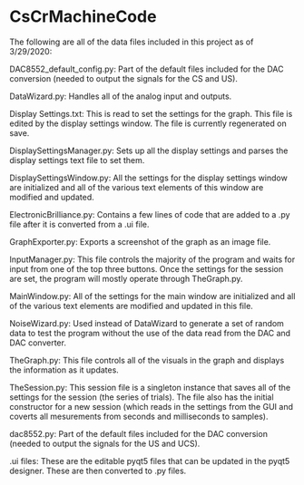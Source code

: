 # CsCrMachineCode
The following are all of the data files included in this project as of 3/29/2020:

DAC8552_default_config.py:
	Part of the default files included for the DAC conversion (needed to output the 
	signals for the CS and US).

DataWizard.py:
	Handles all of the analog input and outputs.

Display Settings.txt:
	This is read to set the settings for the graph. This file is edited by the display 
	settings window. The file is currently regenerated on save.

DisplaySettingsManager.py:
	Sets up all the display settings and parses the display settings text file to set them.
	
DisplaySettingsWindow.py:
	All the settings for the display settings window are initialized and all of the 
	various text elements of this window are modified and updated.

ElectronicBrilliance.py:
	Contains a few lines of code that are added to a .py file after it is converted from 
	a .ui file.

GraphExporter.py:
	Exports a screenshot of the graph as an image file.

InputManager.py:
	This file controls the majority of the program and waits for input from one of the 
	top three buttons. Once the settings for the session are set, the program will mostly 
	operate through TheGraph.py.

MainWindow.py:
	All of the settings for the main window are initialized and all of the 
	various text elements are modified and updated in this file.

NoiseWizard.py:
	Used instead of DataWizard to generate a set of random data to test the program 
	without the use of the data read from the DAC and DAC converter.

TheGraph.py:
	This file controls all of the visuals in the graph and displays the information as 
	it updates.

TheSession.py:
	This session file is a singleton instance that saves all of the settings for 
	the session (the series of trials). The file also has the initial constructor for a 
	new session (which reads in the settings from the GUI and coverts all mesurements 
	from seconds and milliseconds to samples).

dac8552.py:
	Part of the default files included for the DAC conversion (needed to output the 
	signals for the US and UCS).

.ui files:
	These are the editable pyqt5 files that can be updated in the pyqt5 designer. These 
	are then converted to .py files.
